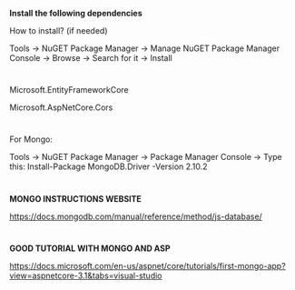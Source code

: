 **Install the following dependencies**

How to install? (if needed)


Tools -> NuGET Package Manager -> Manage NuGET Package Manager Console -> Browse -> Search for it -> Install 

#
Microsoft.EntityFrameworkCore

Microsoft.AspNetCore.Cors

#
For Mongo:

Tools -> NuGET Package Manager -> Package Manager Console -> Type this: Install-Package MongoDB.Driver -Version 2.10.2

#

**MONGO INSTRUCTIONS WEBSITE**

https://docs.mongodb.com/manual/reference/method/js-database/


#

**GOOD TUTORIAL WITH MONGO AND ASP**

https://docs.microsoft.com/en-us/aspnet/core/tutorials/first-mongo-app?view=aspnetcore-3.1&tabs=visual-studio
